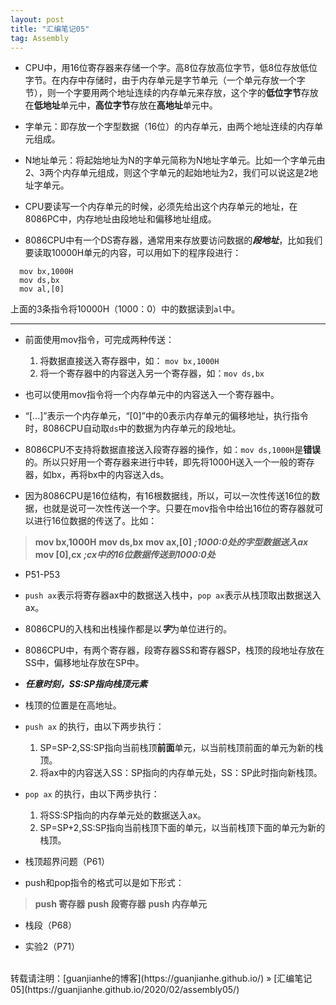 ```yaml
---
layout: post
title: "汇编笔记05" 
tag: Assembly
---
```


- CPU中，用16位寄存器来存储一个字。高8位存放高位字节，低8位存放低位字节。在内存中存储时，由于内存单元是字节单元（一个单元存放一个字节），则一个字要用两个地址连续的内存单元来存放，这个字的**低位字节**存放在**低地址**单元中，**高位字节**存放在**高地址**单元中。

- 字单元：即存放一个字型数据（16位）的内存单元，由两个地址连续的内存单元组成。

- N地址单元：将起始地址为N的字单元简称为N地址字单元。比如一个字单元由2、3两个内存单元组成，则这个字单元的起始地址为2，我们可以说这是2地址字单元。

- CPU要读写一个内存单元的时候，必须先给出这个内存单元的地址，在8086PC中，内存地址由段地址和偏移地址组成。

- 8086CPU中有一个DS寄存器，通常用来存放要访问数据的***段地址***，比如我们要读取10000H单元的内容，可以用如下的程序段进行：

```assembly
  mov bx,1000H
  mov ds,bx
  mov al,[0]
```

上面的3条指令将10000H（1000：0）中的数据读到`al`中。
***
- 前面使用mov指令，可完成两种传送：
  1. 将数据直接送入寄存器中，如： `mov bx,1000H`
  2. 将一个寄存器中的内容送入另一个寄存器，如：`mov ds,bx`

- 也可以使用mov指令将一个内存单元中的内容送入一个寄存器中。
- “[...]”表示一个内存单元，“[0]”中的0表示内存单元的偏移地址，执行指令时，8086CPU自动取`ds`中的数据为内存单元的段地址。

- 8086CPU不支持将数据直接送入段寄存器的操作，如：`mov ds,1000H`是**错误**的。所以只好用一个寄存器来进行中转，即先将1000H送入一个一般的寄存器，如bx，再将bx中的内容送入ds。

- 因为8086CPU是16位结构，有16根数据线，所以，可以一次性传送16位的数据，也就是说可一次性传送一个字。只要在mov指令中给出16位的寄存器就可以进行16位数据的传送了。比如：
> **mov bx,1000H**
**mov ds,bx**
**mov ax,[0]**    ***;1000:0处的字型数据送入ax***
**mov [0],cx**    ***;cx中的16位数据传送到1000:0处***

- P51-P53

- `push ax`表示将寄存器ax中的数据送入栈中，`pop ax`表示从栈顶取出数据送入ax。
- 8086CPU的入栈和出栈操作都是以***字***为单位进行的。
- 8086CPU中，有两个寄存器，段寄存器SS和寄存器SP，栈顶的段地址存放在SS中，偏移地址存放在SP中。
- ***任意时刻，SS:SP指向栈顶元素***
- 栈顶的位置是在高地址。
- `push ax` 的执行，由以下两步执行：
  1. SP=SP-2,SS:SP指向当前栈顶**前面**单元，以当前栈顶前面的单元为新的栈顶。
  2. 将ax中的内容送入SS：SP指向的内存单元处，SS：SP此时指向新栈顶。

- `pop ax` 的执行，由以下两步执行：
  1. 将SS:SP指向的内存单元处的数据送入ax。
  2. SP=SP+2,SS:SP指向当前栈顶下面的单元，以当前栈顶下面的单元为新的栈顶。

- 栈顶超界问题（P61）

- push和pop指令的格式可以是如下形式：
> **push 寄存器**
**push 段寄存器**
**push 内存单元**

- 栈段（P68）

- 实验2（P71）





<br>
转载请注明：[guanjianhe的博客](https://guanjianhe.github.io/) » [汇编笔记05](https://guanjianhe.github.io/2020/02/assembly05/)